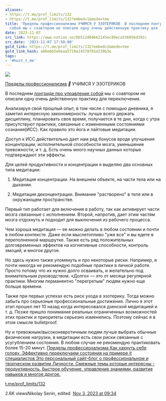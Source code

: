 ```yaml
---
aliases:
- https://t.me/prof_limits/132
- https://t.me/prof_limits/132?embed=1&mode=tme
title: 'Пределы профессионализма УЧИМСЯ У ЭЗОТЕРИКОВ  В последнем лонгриде про управление
  собой мы с соавтором не описали одну очень действенную практику для '
date: 2023-11-07
src_link: https://www.notion.so/0b512d04662145ec89eca536056d392c
src_date: '2023-11-07 17:50:00'
gold_link: https://t.me/prof_limits/132?embed=1&mode=tme
gold_link_hash: a86e6b5e0eaa5719a14578f01d239b3e
tags:
- '#host_t_me'
---
```




[*![](https://cdn4.cdn-telegram.org/file/tEsBSsznoiP34IYDyQWw1kuFMvM49LNcx6Vt8yU35pz4E-33hJeXgLct5wnnHPcGtIRFTmHpvWNd73ucYjykIOEciUUuW3DyoPQ_KYsrJPZES65HhUSFDb9iU_JOd7TsnJ0RdX5NT58LYu8XLUx9997mVaXKkR863-LNd7_dIvM0bo68wRHG1N-p2wwfMTdkZNDvHcbCEgp6TpIlwdHT0umdklILaT4t1Pm4q7TDBTaIgbSoLe931SgtZTaCPevqExNPPT0QufoAoaE1JkJjm163pxC5wJMamggDvK4BNvc-1Qrfoi49eoTdO5K4y406tjHWnDqQt0hMI3eVd5G4Aw.jpg)*](https://t.me/prof_limits)



[Пределы профессионализма](https://t.me/prof_limits)
***📍*** УЧИМСЯ У ЭЗОТЕРИКОВ  
  
В последнем [лонгриде про управление собой](https://nick-senin.github.io/2023/09/23/%D0%9A%D0%B0%D0%BA-%D1%85%D0%B0%D0%BA%D0%BD%D1%83%D1%82%D1%8C-%D1%81%D0%B5%D0%B1%D0%B5-%D0%B3%D0%BE%D0%BB%D0%BE%D0%B2%D1%83.-%D0%AD%D1%84%D1%84%D0%B5%D0%BA%D1%82%D0%B8%D0%B2%D0%BD%D0%BE-%D0%BF%D0%B5%D1%80%D0%B5%D0%BA%D0%BB%D1%8E%D1%87%D0%B0%D0%B5%D0%BC-%D1%81%D0%BE%D1%81%D1%82%D0%BE%D1%8F%D0%BD%D0%B8%D1%8F-%D0%BD%D0%B0-%D0%BF%D1%80%D0%B8%D0%BC%D0%B5%D1%80%D0%B5-it-%D1%81%D0%BF%D0%B5%D1%86%D0%B8%D0%B0%D0%BB%D0%B8%D1%81%D1%82%D0%BE%D0%B2.html) мы с соавтором не описали одну очень действенную практику для переключения.   
  
Анализируя свой прошлый опыт, в том числе с помощью дневника, я заметил интересную закономерность: лучше всего держать дисциплину, планировать свое время, получается в те дни, когда с утра присутствуют практики, связанные с измененными состояниями сознания(ИСС). Как правило это йога и лайтовые медитации.   
  
Доступ к ИСС действительно дает нам ряд бонусов вроде улучшения концентрации, исполнительной способности мозга, уменьшение тревожности, и т. д. Есть очень много научных данных которые подтверждают эти эффекты.   
  
Для целей продуктивности и концентрации я выделяю два основных типа медитации:  
  
1. Медитация концентрации. На внешнем объекте, на части тела или на дыхании.   
  
2. Медитация деконцентрации. Внимание "растворено" в теле или в окружающем пространстве.   
  
Первый тип работает для включения в работу, так как активирует части мозга связанные с исполнением. Второй, напротив, дает этим частям мозга отдохнуть и подходит для выключения из рабочего процесса.   
  
Чем хороша медитация — ее можно делать в любом состоянии и почти в любом контексте. Даже если мыслетопливо "уже все" и вы едете в переполненной маршрутке. Также есть ряд положительных долговременных эффектов на когнитивные способности, контроль эмоций, и многое другое.   
  
Но здесь нужно также упомянуть и про некоторые риски. Например, я почти никогда не рекомендую подобные практики в личной работе. Просто потому что их нужно долго осваивать, и желательно под внимательным руководством. «Долго» — это от месяца регулярной практики. Многим перманентно "перегретым" людям нужно еще больше времени.   
  
Также при первых успехах есть риск ухода в эзотерику. Тогда можно забыть про серьезные профессиональные достижения. Лично я этот этап прошел лет 10 назад когда интересовался дзенской медитацией и т. д. Позже пришло понимание реальных ограниченных возможностей этих практик и приоритеты серьезно изменились. Поэтому сейчас я в этом смысле bulletproof.   
  
Ну и тревожным/высоконевротичным людям лучше выбрать обычные физические нагрузки, в медитации есть свои риски связанные с усугублением состояния. В любом случае не рекомендую практиковать более 15-20 минут.
[Пределы профессионализма
Как хакнуть себе голову. Эффективно переключаем состояния на примере it специалистов
Это персональный сайт-блог о профессиональном и творческом развитии Личности. Смежные темы которые интересны - продуктивность, быстрое обучение, управление знаниями, развитие навыков и многое другое.](https://nick-senin.github.io/2023/09/23/%D0%9A%D0%B0%D0%BA-%D1%85%D0%B0%D0%BA%D0%BD%D1%83%D1%82%D1%8C-%D1%81%D0%B5%D0%B1%D0%B5-%D0%B3%D0%BE%D0%BB%D0%BE%D0%B2%D1%83.-%D0%AD%D1%84%D1%84%D0%B5%D0%BA%D1%82%D0%B8%D0%B2%D0%BD%D0%BE-%D0%BF%D0%B5%D1%80%D0%B5%D0%BA%D0%BB%D1%8E%D1%87%D0%B0%D0%B5%D0%BC-%D1%81%D0%BE%D1%81%D1%82%D0%BE%D1%8F%D0%BD%D0%B8%D1%8F-%D0%BD%D0%B0-%D0%BF%D1%80%D0%B8%D0%BC%D0%B5%D1%80%D0%B5-it-%D1%81%D0%BF%D0%B5%D1%86%D0%B8%D0%B0%D0%BB%D0%B8%D1%81%D1%82%D0%BE%D0%B2.html)

[t.me/prof\_limits/132](https://t.me/prof_limits/132)

2.6K viewsNikolay Senin, edited  [Nov 3, 2023 at 09:34](https://t.me/prof_limits/132)